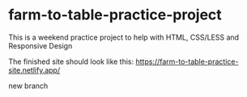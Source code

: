 # farm-to-table-practice-project
This is a weekend practice project to help with HTML, CSS/LESS and Responsive Design


The finished site should look like this: https://farm-to-table-practice-site.netlify.app/

new branch
